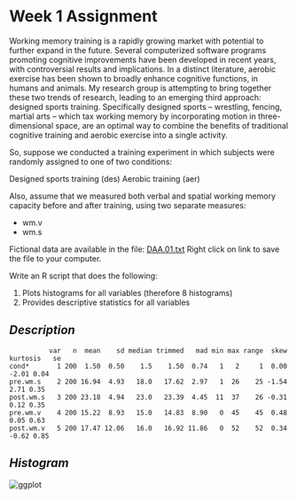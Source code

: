 Week 1 Assignment
==========

Working memory training is a rapidly growing market with potential to further expand in the future. Several computerized software programs promoting cognitive improvements have been developed in recent years, with controversial results and implications. In a distinct literature, aerobic exercise has been shown to broadly enhance cognitive functions, in humans and animals. My research group is attempting to bring together these two trends of research, leading to an emerging third approach: designed sports training. Specifically designed sports – wrestling, fencing, martial arts – which tax working memory by incorporating motion in three-dimensional space, are an optimal way to combine the benefits of traditional cognitive training and aerobic exercise into a single activity.

So, suppose we conducted a training experiment in which subjects were randomly assigned to one of two conditions:

Designed sports training (des)
Aerobic training (aer)

Also, assume that we measured both verbal and spatial working memory capacity before and after training, using two separate measures:

* wm.v
* wm.s

Fictional data are available in the file: [DAA.01.txt](https://raw.github.com/boboppie/coursera-course-statistics_one/master/week1/assignment/DAA.01.txt) Right click on link to save the file to your computer.

Write an R script that does the following:

1. Plots histograms for all variables (therefore 8 histograms)
2. Provides descriptive statistics for all variables

*Description*
----------
              var   n  mean    sd median trimmed   mad min max range  skew kurtosis   se
    cond*       1 200  1.50  0.50    1.5    1.50  0.74   1   2     1  0.00    -2.01 0.04
    pre.wm.s    2 200 16.94  4.93   18.0   17.62  2.97   1  26    25 -1.54     2.71 0.35
    post.wm.s   3 200 23.18  4.94   23.0   23.39  4.45  11  37    26 -0.31     0.12 0.35
    pre.wm.v    4 200 15.22  8.93   15.0   14.83  8.90   0  45    45  0.48     0.05 0.63
    post.wm.v   5 200 17.47 12.06   16.0   16.92 11.86   0  52    52  0.34    -0.62 0.85

*Histogram*
----------
![ggplot](https://raw.github.com/boboppie/coursera-course-statistics_one/master/week1/assignment/plots/ggplot.png)
